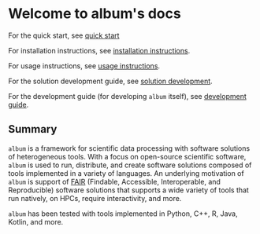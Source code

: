 # Welcome to album's docs

For the quick start, see [quick start](quick-start)

For installation instructions, see [installation instructions](installation-instructions).

For usage instructions, see [usage instructions](usage-instructions).

For the solution development guide, see [solution development](solution-development).

For the development guide (for developing `album` itself),
see [development guide](development-guide).

## Summary

`album` is a framework for scientific data processing with software
solutions of heterogeneous tools. With a focus on open-source
scientific software, `album` is used to run, distribute, and create
software solutions composed of tools implemented in a variety of
languages. An underlying motivation of `album` is support of
[FAIR](https://www.go-fair.org/fair-principles/) (Findable,
Accessible, Interoperable, and Reproducible) software solutions that
supports a wide variety of tools that run natively, on HPCs, require
interactivity, and more.

`album` has been tested with tools implemented in Python, C++, R,
Java, Kotlin, and more.
